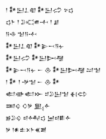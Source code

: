 <div class='block'>
<div class='line'>𒁹 𒀯𒌨𒁇𒊏 𒀯𒌨𒈤 𒆳𒌓</div>
<div class='line'>𒌓𒈨 𒑰 𒊒𒄣𒌑𒋾 𒑰 𒋗</div>
<div class='line'>𒀀𒈾 𒈠𒀀𒋾</div>
<div class='line'>𒀯𒌨𒁇𒊏 𒀯𒉌𒁁𒀀𒉡</div>
<div class='line'>𒀯𒌨𒈤 𒀯𒌨𒄖𒆷</div>
<div class='line'>𒀯𒉌𒁁𒀀𒉡 𒀸 𒊮 𒀯𒌨𒄖𒆷 𒁺𒈠</div>
<div class='line'>𒁹 𒀯 𒑰 𒋩𒈠 𒀸 𒊮 𒀯</div>
<div class='line'>𒅗𒀝𒅗𒁍 𒄑𒊒𒌨𒈠 𒈬𒌌</div>
<div class='line'>𒌅𒌒 𒄭𒃻 𒅅𒅆</div>
<div class='line'>𒂊𒊒𒌒 𒁀𒅈𒌓 𒅁𒁀𒀾𒅆</div>
<div class='line'>𒃻 𒁹𒀭𒉺𒉽𒈨𒌍𒋢</div>
</div>